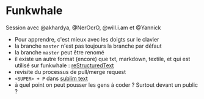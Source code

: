 # Funkwhale

Session avec @akhardya, @NerOcrO, @will.i.am et @Yannick

- Pour apprendre, c'est mieux avec les doigts sur le clavier
- la branche `master` n'est pas toujours la branche par défaut
- la branche `master` peut être renomé
- il existe un autre format (encore) que txt, markdown, textile, et qui est utilisé sur funkwhale : [reStructuredText](http://docutils.sourceforge.net/rst.html)
- revisite du processus de pull/merge request
- `<SUPER> + P` dans [sublim text](http://www.sublimetext.com/)
- à quel point on peut pousser les gens à coder ? Surtout devant un public ?

